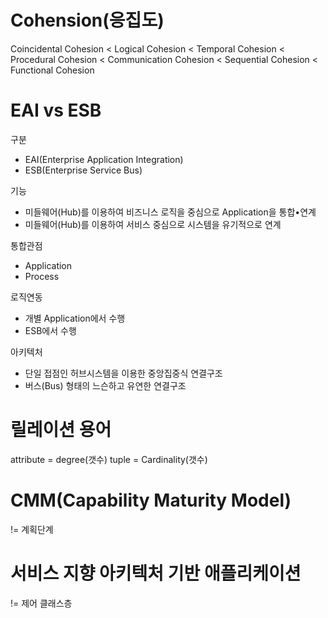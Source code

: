 # Cohension(응집도)
Coincidental Cohesion < Logical Cohesion < Temporal Cohesion < Procedural Cohesion < Communication Cohesion < Sequential Cohesion < Functional Cohesion

# EAI vs ESB

구분
* EAI(Enterprise Application Integration)	
* ESB(Enterprise Service Bus)

기능	
* 미들웨어(Hub)를 이용하여 비즈니스 로직을
중심으로 Application을 통합•연계	
* 미들웨어(Hub)를 이용하여 서비스 중심으로
시스템을 유기적으로 연계

통합관점	
* Application	
* Process

로직연동
* 개별 Application에서 수행	
* ESB에서 수행

아키텍처	
* 단일 접점인 허브시스템을 이용한
중앙집중식 연결구조	
* 버스(Bus) 형태의
느슨하고 유연한 연결구조

# 릴레이션 용어
attribute = degree(갯수)
tuple = Cardinality(갯수)

# CMM(Capability Maturity Model) 
!= 계획단계

# 서비스 지향 아키텍처 기반 애플리케이션 
!= 제어 클래스층
